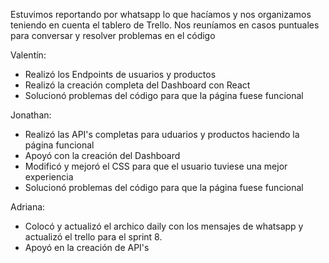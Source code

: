 Estuvimos reportando por whatsapp lo que hacíamos y nos organizamos teniendo en cuenta el tablero de Trello.
Nos reuníamos en casos puntuales para conversar y resolver problemas en el código

Valentín:

- Realizó los Endpoints de usuarios y productos
- Realizó la creación completa del Dashboard con React
- Solucionó problemas del código para que la página fuese funcional

Jonathan:

- Realizó las API's completas para uduarios y productos haciendo la página funcional
- Apoyó con la creación del Dashboard
- Modificó y mejoró el CSS para que el usuario tuviese una mejor experiencia
- Solucionó problemas del código para que la página fuese funcional


Adriana:

- Colocó y actualizó el archico daily con los mensajes de whatsapp y actualizó el trello para el sprint 8.
- Apoyó en la creación de API's

